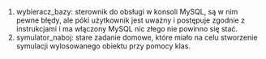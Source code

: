 1. wybieracz_bazy: sterownik do obsługi w konsoli MySQL, są w nim pewne błędy, ale póki użytkownik jest uważny i postępuje zgodnie z instrukcjami i ma włączony MySQL nic złego nie powinno się stać.
2. symulator_naboj: stare zadanie domowe, które miało na celu stworzenie symulacji wylosowanego obiektu przy pomocy klas.
